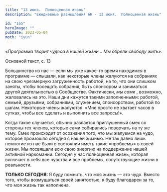 ```yaml
---
title: "13 июня.  Полноценная жизнь"
description: "Ежедневные размышления АН - 13 июня.  Полноценная жизнь"

id: "165"
heroImage: ""
pubDate: 2023-05-04
moth: "iyun"
---
```


_«Программа творит чудеса в нашей жизни… Мы обрели свободу жить»._

Основной текст, с. 13

Большинство из нас — если мы уже какое-то время находимся в программе —
слышали, как некоторые члены жалуются на собраниях на свою чрезмерную
загруженность работой, на то, что они слишком заняты, чтобы посещать собрания,
быть спонсором и заниматься другой деятельностью в Сообществе. Фактически, _мы
сами_ , возможно, жаловались на это. Наши дни кажутся такими заполненными:
работой, семьей, друзьями, собраниями, служением, спонсорством, работой по
шагам. Некоторые члены жалуются: «Мне просто не хватает часов в сутках, чтобы
все сделать и выполнить все запросы!».

Когда такое случается, обычно разлается приглушенный смех со стороны тех
членов, которые сами собирались поворчать на ту же тему. Смех происходит от
осознания того, что мы жалуемся на чудо, которое произошло сегодня с нашей
жизнью. Не так давно лишь немногие из нас были в состоянии иметь такие
«проблемы» в своей жизни. Мы посвящали всю свою энергию на поддержание нашей
активной наркомании. Сегодня у нас полноценная жизнь, которая включает в себя
все чувства и все проблемы, сопутствующие жизни в реальности.

**ТОЛЬКО СЕГОДНЯ:** Я буду помнить, что моя жизнь — это чудо. Вместо того,
чтобы возмущаться своей занятостью, я буду благодарен за то, что моя жизнь так
наполнена.
